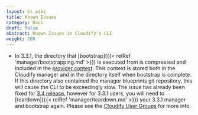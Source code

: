 ```yaml
---
layout: bt_wiki
title: Known Issues
category: Docs
draft: false
abstract: Known Issues in Cloudify's CLI
weight: 200
---
```


* In 3.3.1, the directory that [bootstrap]({{< relRef 'manager/bootstrapping.md' >}}) is executed from is compressed and included in the [provider context](http://cloudify-plugins-common.readthedocs.org/en/latest/context.html#cloudify.context.CloudifyContext.provider_context). This context is stored both in the Cloudify manager and in the directory itself when bootstrap is complete. If this directory also contained the manager blueprints git repository, this will cause the CLI to be exceedingly slow. The issue has already been fixed for [3.4 release](http://docs.getcloudify.org/3.4.0/intro/what-is-cloudify/), however for 3.3.1 users, you will need to [teardown]({{< relRef 'manager/teardown.md' >}}) your 3.3.1 manager and bootstrap again. Please see the [Cloudify User Groups](https://groups.google.com/forum/#!forum/cloudify-users) for more info.
